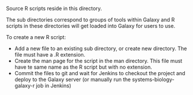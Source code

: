 Source R scripts reside in this directory.

The sub directories correspond to groups of tools within Galaxy and R scripts in these directories will get loaded into Galaxy for users to use.

To create a new R script:

*  Add a new file to an existing sub directory, or create new directory. The file must have a .R extension.
* Create the man page for the script in the man directory. This file must have te same name as the R script but with no extension.
* Commit the files to git and wait for Jenkins to checkout the project and deploy to the Galaxy server (or manually run the systems-biology-galaxy-r job in Jenkins)
